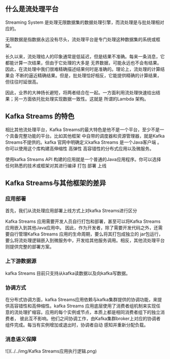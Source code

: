 ## 什么是流处理平台
Streaming System 是处理无限数据集的数据处理引擎，而流处理是与批处理相对应的。

无限数据是指数据永远没有尽头，流处理平台是专门处理这种数据集的系统或框架。

长久以来，流处理给人的印象通常是低延迟，但是结果不准确。每来一条消息，它都能计算一次结果，但由于它处理的大多是
无界数据，可能永远也不会有结果。因此，在流处理中我们很难精确描述结果何时是准确的。理论上，流处理的计算结果会
不断的逼近精确结果。但是，批处理恰好相反，它能提供精确的计算结果，但往往时延很高。

因此，业界的大神扬长避短，将两者结合在一起。一方面利用流处理快速给出结果；另一方面依托批处理实现数据一致性。这就是
所谓的Lambda 架构。 
## Kafka Streams 的特色
相比其他流处理平台，Kafka Streams的最大特色是他不是一个平台，至少不是一个具备完整功能的平台。比如其他框架
中自带的调度器和资源管理器，就是Kafka Streams不提供的。kafka 官网中明确定义kafka Streams 是一个Java客户端
。你可以使用这个库构建高伸缩性 高弹性 高容错性的分布式应用以及微服务。

使用kafka Streams API 构建的应用就是一个普通的Java应用程序。你可以选择任何熟悉的技术或框架对其进行编译 打包 部署 上线
## Kafka Streams与其他框架的差异
### 应用部署
首先，我们从流处理应用部署上线方式上对kafka Streams进行区分

Kafka Streams 应用需要开发人员自行打包和部署，甚至可以将Kafka Streams 应用嵌入到其他Java应用中。
因此，作为开发者，除了需要开发代码之外，还需要自行管理Kafka Streams 应用的生命周期，要么将其打包成独立的
jar包运行，要么将流处理逻辑嵌入到微服务中，开发给其他服务调用。相反，其他流处理平台则提供完整的部署方案。
### 上下游数据源
kafka Streams 目前只支持从kafka读数据以及向kafka写数据。
### 协调方式
在分布式协调方面，kafka Streams应用依赖与kafka集群提供的协调功能，来提供高容错性和高伸缩性。kafka Streams
应用底层使用了消费者组机制来实现任意的流处理扩缩容。应用的每个实例或节点，本质上都是相同消费者组下的独立消费者，
彼此互不影响。他们之间协调工作，由Kafka集群broker上对应的协调者组件完成。每当有实例增加或退出时，协调者自动
感知并重新分配负载。
### 消息语义保障
![](../../img/Kafka Streams应用执行逻辑.png)

